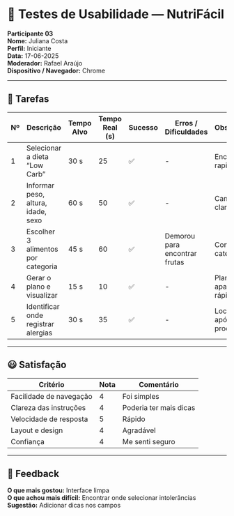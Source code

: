 # 📝 Testes de Usabilidade — NutriFácil  
**Participante 03**  
**Nome:** Juliana Costa  
**Perfil:** Iniciante  
**Data:** 17-06-2025  
**Moderador:** Rafael Araújo  
**Dispositivo / Navegador:** Chrome  

---

## 🎯 Tarefas  

| Nº | Descrição                          | Tempo Alvo | Tempo Real (s) | Sucesso | Erros / Dificuldades                  | Observações                |
|----|-------------------------------------|------------|----------------|---------|---------------------------------------|---------------------------|
| 1  | Selecionar a dieta “Low Carb”       | 30 s       | 25             | ✅       | -                                     | Encontrou rapidamente      |
| 2  | Informar peso, altura, idade, sexo  | 60 s       | 50             | ✅       | -                                     | Campos claros              |
| 3  | Escolher 3 alimentos por categoria  | 45 s       | 60             | ✅       | Demorou para encontrar frutas        | Confuso com categorias     |
| 4  | Gerar o plano e visualizar          | 15 s       | 10             | ✅       | -                                     | Plano apareceu rápido      |
| 5  | Identificar onde registrar alergias | 30 s       | 35             | ✅       | -                                     | Localizou após procurar    |

---

## 😃 Satisfação  

| Critério               | Nota | Comentário                   |
|------------------------|------|-----------------------------|
| Facilidade de navegação | 4    | Foi simples                  |
| Clareza das instruções  | 4    | Poderia ter mais dicas       |
| Velocidade de resposta  | 5    | Rápido                       |
| Layout e design         | 4    | Agradável                    |
| Confiança               | 4    | Me senti seguro              |

---

## 💬 Feedback  

**O que mais gostou:** Interface limpa  
**O que achou mais difícil:** Encontrar onde selecionar intolerâncias  
**Sugestão:** Adicionar dicas nos campos